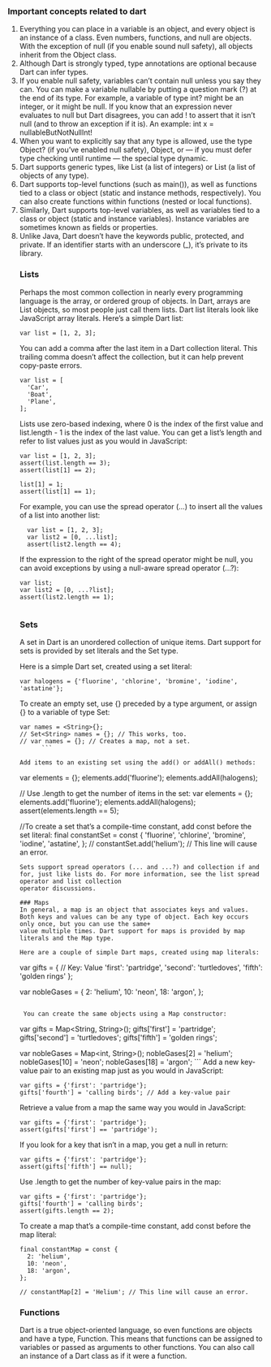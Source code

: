 ### Important concepts related to dart
1. Everything you can place in a variable is an object, and every object is an instance of a class. Even numbers, functions, and null are objects. 
With the exception of null (if you enable sound null safety), all objects inherit from the Object class.
2. Although Dart is strongly typed, type annotations are optional because Dart can infer types.
3. If you enable null safety, variables can’t contain null unless you say they can. You can make a variable nullable by putting a question mark (?) 
at the end of its type. For example, a variable of type int? might be an integer, or it might be null. If you know that an expression never evaluates 
to null but Dart disagrees, you can add ! to assert that it isn’t null (and to throw an exception if it is). An example: int x = nullableButNotNullInt!
4. When you want to explicitly say that any type is allowed, use the type Object? (if you’ve enabled null safety), Object, or — if you must defer type 
checking until runtime — the special type dynamic.
5. Dart supports generic types, like List<int> (a list of integers) or List<Object> (a list of objects of any type).
6. Dart supports top-level functions (such as main()), as well as functions tied to a class or object (static and instance methods, respectively). You 
can also create functions within functions (nested or local functions).
7. Similarly, Dart supports top-level variables, as well as variables tied to a class or object (static and instance variables). Instance variables are 
sometimes known as fields or properties.
8. Unlike Java, Dart doesn’t have the keywords public, protected, and private. If an identifier starts with an underscore (_), it’s private to its library.

  
### Lists
Perhaps the most common collection in nearly every programming language is the array, or ordered group of objects. In Dart, arrays are List objects, so most people 
just call them lists. Dart list literals look like JavaScript array literals. Here’s a simple Dart list:

  ```
  var list = [1, 2, 3];
  ```
You can add a comma after the last item in a Dart collection literal. This trailing comma doesn’t affect the collection, but it can help prevent copy-paste errors.
  ```
  var list = [
    'Car',
    'Boat',
    'Plane',
  ];
   ```
Lists use zero-based indexing, where 0 is the index of the first value and list.length - 1 is the index of the last value. You can get a list’s length and refer to 
list values just as you would in JavaScript: 

  ```
  var list = [1, 2, 3];
  assert(list.length == 3);
  assert(list[1] == 2);

  list[1] = 1;
  assert(list[1] == 1);
  ```
  
  For example, you can use the spread operator (...) to insert all the values of a list into another list:
  ```
    var list = [1, 2, 3];
    var list2 = [0, ...list];
    assert(list2.length == 4);
  ```
  
  If the expression to the right of the spread operator might be null, you can avoid exceptions by using a null-aware spread operator (...?):
  ```
  var list;
var list2 = [0, ...?list];
assert(list2.length == 1);    
    
  ```
  
  ### Sets
  A set in Dart is an unordered collection of unique items. Dart support for sets is provided by set literals and the Set type.

Here is a simple Dart set, created using a set literal:
  ```
  var halogens = {'fluorine', 'chlorine', 'bromine', 'iodine', 'astatine'};
   ```
  
  To create an empty set, use {} preceded by a type argument, or assign {} to a variable of type Set: 
  ```
  var names = <String>{};
// Set<String> names = {}; // This works, too.
// var names = {}; // Creates a map, not a set.
        ```
  
  Add items to an existing set using the add() or addAll() methods:
  ```
  var elements = <String>{};
  elements.add('fluorine');
  elements.addAll(halogens);
  
  // Use .length to get the number of items in the set:
  var elements = <String>{};
  elements.add('fluorine');
  elements.addAll(halogens);
  assert(elements.length == 5);
  
  //To create a set that’s a compile-time constant, add const before the set literal:
  final constantSet = const {
    'fluorine',
    'chlorine',
    'bromine',
    'iodine',
    'astatine',
  };
  // constantSet.add('helium'); // This line will cause an error.
  ```
  Sets support spread operators (... and ...?) and collection if and for, just like lists do. For more information, see the list spread operator and list collection
  operator discussions.
  
  ### Maps
  In general, a map is an object that associates keys and values. Both keys and values can be any type of object. Each key occurs only once, but you can use the same+
  value multiple times. Dart support for maps is provided by map literals and the Map type.

  Here are a couple of simple Dart maps, created using map literals:
  ```
  var gifts = {
  // Key:    Value
  'first': 'partridge',
  'second': 'turtledoves',
  'fifth': 'golden rings'
};

var nobleGases = {
  2: 'helium',
  10: 'neon',
  18: 'argon',
};
 ```
  
  You can create the same objects using a Map constructor:
  ```
  var gifts = Map<String, String>();
gifts['first'] = 'partridge';
gifts['second'] = 'turtledoves';
gifts['fifth'] = 'golden rings';

var nobleGases = Map<int, String>();
nobleGases[2] = 'helium';
nobleGases[10] = 'neon';
nobleGases[18] = 'argon';
        ```
  Add a new key-value pair to an existing map just as you would in JavaScript:
```
var gifts = {'first': 'partridge'};
gifts['fourth'] = 'calling birds'; // Add a key-value pair
```
Retrieve a value from a map the same way you would in JavaScript:
```
var gifts = {'first': 'partridge'};
assert(gifts['first'] == 'partridge');
```
If you look for a key that isn’t in a map, you get a null in return:
```
var gifts = {'first': 'partridge'};
assert(gifts['fifth'] == null);
```
Use .length to get the number of key-value pairs in the map:
```
var gifts = {'first': 'partridge'};
gifts['fourth'] = 'calling birds';
assert(gifts.length == 2);
```
To create a map that’s a compile-time constant, add const before the map literal:
```
final constantMap = const {
  2: 'helium',
  10: 'neon',
  18: 'argon',
};

// constantMap[2] = 'Helium'; // This line will cause an error.
```

  
### Functions
Dart is a true object-oriented language, so even functions are objects and have a type, Function. This means that functions can be assigned to variables or passed 
as arguments to other functions. You can also call an instance of a Dart class as if it were a function.
